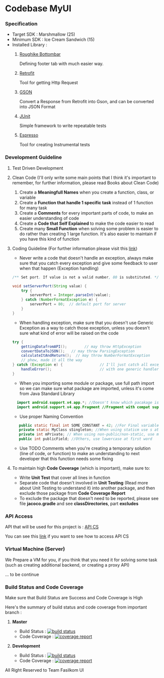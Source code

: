 Codebase MyUI
=====

### Specification


- Target SDK : Marshmallow (25)
- Minimum SDK : Ice Cream Sandwich (15)
- Installed Library :
    1. [Roughike Bottombar](https://github.com/roughike/BottomBar)
        
        Defining footer tab with much easier way.
        
    2. [Retrofit](square.github.io/retrofit/)
    
        Tool for getting Http Request
    
    3. [GSON](https://github.com/google/gson)
    
        Convert a Response from Retrofit into Gson, and can be converted into JSON Format
    
    4. [JUnit](http://junit.org/junit4/)

        Simple framework to write repeatable tests
    
    5. [Espresso](https://google.github.io/android-testing-support-library/docs/espresso/)
    
        Tool for creating Instrumental tests
    
### Development Guideline

1. Test Driven Development
2. Clean Code (I'll only write some main points that I think it's important to remember, for further information, please read Books about Clean Code)
    
    1. Create a **Meaningfull Names** when you create a function, class, or variable
    2. Create a **Function that handle 1 specific task** instead of 1 function for many task
    3. Create a **Comments** for every important parts of code, to make an easier understanding of code
    4. Create a **Code that Self Explained** to make the code easier to read
    5. Create many **Small Function** when solving some problem is easier to do rather than creating 
    1 large function. It's also easier to maintain if you have this kind of function

3. Coding Guideline (For further information please visit this [link](https://source.android.com/source/code-style))

   - Never write a code that doesn't handle an exception, always make sure that you catch every exception and give some feedback to user when that happen (Exception handling)
   
   ```java
   /** Set port. If value is not a valid number, 80 is substituted. */
   
   void setServerPort(String value) {
       try {
           serverPort = Integer.parseInt(value);
       } catch (NumberFormatException e) {
           serverPort = 80;  // default port for server
       }
   }
   ```
   
   - When handling exception, make sure that you doesn't use Generic Exception as a way to catch those exception,
   unless you doesn't sure what kind of error will be raised on the code
   
   ```java
   try {
       gettingDatafromAPI();        // may throw HttpException
       convertDataToJSON();   // may throw ParsingException
       calculateItAndReturn();  // may throw NumberFormatException
       // phew, made it all the way
   } catch (Exception e) {                 // I'll just catch all exceptions
       handleError();                      // with one generic handler!
   }   
   ```
   
   - When you importing some module or package, use full path import so we can make sure what package are imported,
   unless it's come from Java Standard Library
    
    ```java
      import android.support.v4.app.*; //Doesn't know which pacakage is needed, so it's bad
      import android.support.v4.app.Fragment //Fragment with compat support is imported
    ```

   - Use proper Naming Convention
   
   ```java
      public static final int SOME_CONSTANT = 42; //For Final variable, use all Uppercase Letter
      private static MyClass sSingleton; //When using staticm use s at the beginning of name
      private int mPrivate; // When using non-public/non-static, use m at the beginning of name
      public int publicField; //Others, use lowercase at first word
   ```
   - Use TODO Comments when you're creating a temporary solution (line of code, or function) to make
   an understanding to next developer that this function needs some fixing

4. To maintain high **Code Coverage** (which is important), make sure to:

    - Write **Unit Test** that cover all lines in function
    - Separate code that doesn't involved in **Unit Testing** (Read more about Unit Testing to understand it)
    into another package, and then exclude those package from **Code Coverage Report**
    - To exclude the package that doesn't need to be reported, please see file **jacoco.gradle** and see **classDirectories**, part **excludes**  

### API Access 

API that will be used for this project is : [API CS](https://api.cs.ui.ac.id/)

You can see this [link](https://api-dev.cs.ui.ac.id/how-to-use/) if you want to see how to access API CS

### Virtual Machine (Server)

We Prepare a VM for you, if you think that you need it for solving some task (such as creating additional
backend, or creating a proxy API)

... to be continue

### Build Status and Code Coverage

Make sure that Build Status are Success and Code Coverage is High

Here's the summary of build status and code coverage from important branch :

1. **Master**

    - Build Status : [![build status](https://gitlab.com/hafiyyan94/MyUI/badges/master/build.svg)](https://gitlab.com/hafiyyan94/MyUI/commits/master)
    - Code Coverage : [![coverage report](https://gitlab.com/hafiyyan94/MyUI/badges/master/coverage.svg)](https://gitlab.com/hafiyyan94/MyUI/commits/master)

2. **Development**

    - Build Status : [![build status](https://gitlab.com/hafiyyan94/MyUI/badges/master/build.svg)](https://gitlab.com/hafiyyan94/MyUI/commits/development)
    - Code Coverage : [![coverage report](https://gitlab.com/hafiyyan94/MyUI/badges/master/coverage.svg)](https://gitlab.com/hafiyyan94/MyUI/commits/development)
    
All Right Reserved to Team Fasilkom UI